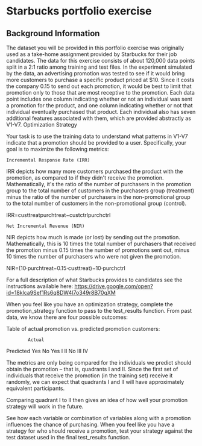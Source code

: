 # Starbucks portfolio exercise
## Background Information

The dataset you will be provided in this portfolio exercise was originally used as a take-home assignment provided by Starbucks for their job candidates. The data for this exercise consists of about 120,000 data points split in a 2:1 ratio among training and test files. In the experiment simulated by the data, an advertising promotion was tested to see if it would bring more customers to purchase a specific product priced at $10. Since it costs the company 0.15 to send out each promotion, it would be best to limit that promotion only to those that are most receptive to the promotion. Each data point includes one column indicating whether or not an individual was sent a promotion for the product, and one column indicating whether or not that individual eventually purchased that product. Each individual also has seven additional features associated with them, which are provided abstractly as V1-V7.
Optimization Strategy

Your task is to use the training data to understand what patterns in V1-V7 indicate that a promotion should be provided to a user. Specifically, your goal is to maximize the following metrics:

    Incremental Response Rate (IRR)

IRR depicts how many more customers purchased the product with the promotion, as compared to if they didn't receive the promotion. Mathematically, it's the ratio of the number of purchasers in the promotion group to the total number of customers in the purchasers group (treatment) minus the ratio of the number of purchasers in the non-promotional group to the total number of customers in the non-promotional group (control).

IRR=custtreat​purchtreat​​−custctrl​purchctrl​​

    Net Incremental Revenue (NIR)

NIR depicts how much is made (or lost) by sending out the promotion. Mathematically, this is 10 times the total number of purchasers that received the promotion minus 0.15 times the number of promotions sent out, minus 10 times the number of purchasers who were not given the promotion.

NIR=(10⋅purchtreat​−0.15⋅custtreat​)−10⋅purchctrl

For a full description of what Starbucks provides to candidates see the instructions available here: https://drive.google.com/open?id=18klca9Sef1Rs6q8DW4l7o349r8B70qXM

When you feel like you have an optimization strategy, complete the promotion_strategy function to pass to the test_results function.
From past data, we know there are four possible outcomes:

Table of actual promotion vs. predicted promotion customers:

            Actual
Predicted   Yes     No
Yes         I       II
No          III     IV

The metrics are only being compared for the individuals we predict should obtain the promotion – that is, quadrants I and II. Since the first set of individuals that receive the promotion (in the training set) receive it randomly, we can expect that quadrants I and II will have approximately equivalent participants.

Comparing quadrant I to II then gives an idea of how well your promotion strategy will work in the future.

See how each variable or combination of variables along with a promotion influences the chance of purchasing. When you feel like you have a strategy for who should receive a promotion, test your strategy against the test dataset used in the final test_results function.
